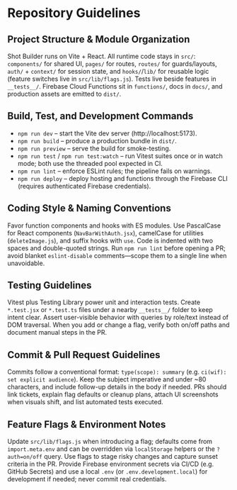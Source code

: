 # Repository Guidelines

## Project Structure & Module Organization
Shot Builder runs on Vite + React. All runtime code stays in `src/`: `components/` for shared UI, `pages/` for routes, `routes/` for guards/layouts, `auth/` + `context/` for session state, and `hooks/`/`lib/` for reusable logic (feature switches live in `src/lib/flags.js`). Tests live beside features in `__tests__/`. Firebase Cloud Functions sit in `functions/`, docs in `docs/`, and production assets are emitted to `dist/`.

## Build, Test, and Development Commands
- `npm run dev` – start the Vite dev server (http://localhost:5173).
- `npm run build` – produce a production bundle in `dist/`.
- `npm run preview` – serve the build for smoke-testing.
- `npm run test` / `npm run test:watch` – run Vitest suites once or in watch mode; both use the threaded pool expected in CI.
- `npm run lint` – enforce ESLint rules; the pipeline fails on warnings.
- `npm run deploy` – deploy hosting and functions through the Firebase CLI (requires authenticated Firebase credentials).

## Coding Style & Naming Conventions
Favor function components and hooks with ES modules. Use PascalCase for React components (`NavBarWithAuth.jsx`), camelCase for utilities (`deleteImage.js`), and suffix hooks with `use`. Code is indented with two spaces and double-quoted strings. Run `npm run lint` before opening a PR; avoid blanket `eslint-disable` comments—scope them to a single line when unavoidable.

## Testing Guidelines
Vitest plus Testing Library power unit and interaction tests. Create `*.test.jsx` or `*.test.ts` files under a nearby `__tests__/` folder to keep intent clear. Assert user-visible behavior with queries by role/text instead of DOM traversal. When you add or change a flag, verify both on/off paths and document manual steps in the PR.

## Commit & Pull Request Guidelines
Commits follow a conventional format: `type(scope): summary` (e.g. `ci(wif): set explicit audience`). Keep the subject imperative and under ~80 characters, and include follow-up details in the body if needed. PRs should link tickets, explain flag defaults or cleanup plans, attach UI screenshots when visuals shift, and list automated tests executed.

## Feature Flags & Environment Notes
Update `src/lib/flags.js` when introducing a flag; defaults come from `import.meta.env` and can be overridden via `localStorage` helpers or the `?auth=on/off` query. Use flags to stage risky changes and capture sunset criteria in the PR. Provide Firebase environment secrets via CI/CD (e.g. GitHub Secrets) and use a local `.env` (or `.env.development.local`) for development if needed; never commit real credentials.
